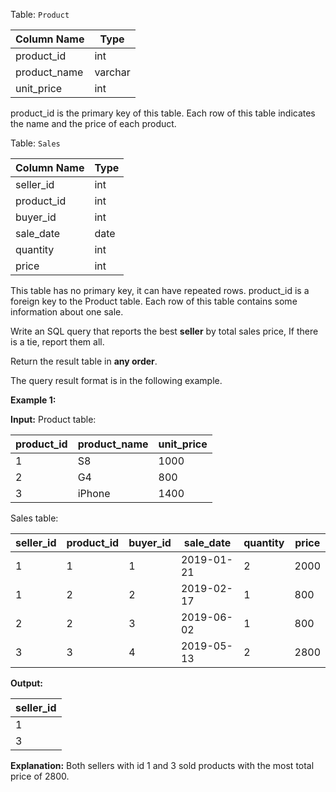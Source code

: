 ﻿
Table:  `Product`


| Column Name  | Type    |
|-|-
| product_id   | int     |
| product_name | varchar |
| unit_price   | int     |

product_id is the primary key of this table.
Each row of this table indicates the name and the price of each product.

Table:  `Sales`


| Column Name | Type    |
|-|-
| seller_id   | int     |
| product_id  | int     |
| buyer_id    | int     |
| sale_date   | date    |
| quantity    | int     |
| price       | int     |

This table has no primary key, it can have repeated rows.
product_id is a foreign key to the Product table.
Each row of this table contains some information about one sale.

Write an SQL query that reports the best  **seller**  by total sales price, If there is a tie, report them all.

Return the result table in  **any order**.

The query result format is in the following example.

**Example 1:**

**Input:** 
Product table:

| product_id | product_name | unit_price |
|-|-|-
| 1          | S8           | 1000       |
| 2          | G4           | 800        |
| 3          | iPhone       | 1400       |

Sales table:

| seller_id | product_id | buyer_id | sale_date  | quantity | price |
|-|-|-|-|-|-
| 1         | 1          | 1        | 2019-01-21 | 2        | 2000  |
| 1         | 2          | 2        | 2019-02-17 | 1        | 800   |
| 2         | 2          | 3        | 2019-06-02 | 1        | 800   |
| 3         | 3          | 4        | 2019-05-13 | 2        | 2800  |

**Output:** 

| seller_id   |
|-
| 1           |
| 3           |

**Explanation:** Both sellers with id 1 and 3 sold products with the most total price of 2800.
